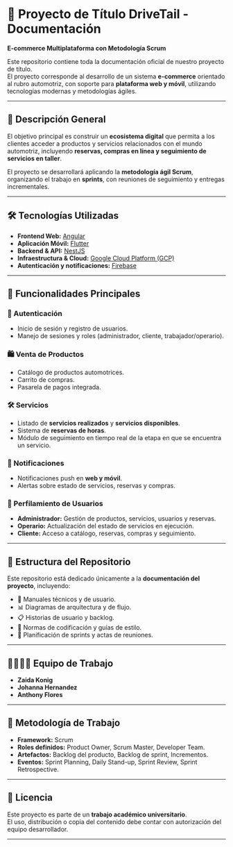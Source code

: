 # 📘 Proyecto de Título DriveTail - Documentación  
**E-commerce Multiplataforma con Metodología Scrum**  

Este repositorio contiene toda la documentación oficial de nuestro proyecto de título.  
El proyecto corresponde al desarrollo de un sistema **e-commerce** orientado al rubro automotriz, con soporte para **plataforma web y móvil**, utilizando tecnologías modernas y metodologías ágiles.  

---

## 🚀 Descripción General  

El objetivo principal es construir un **ecosistema digital** que permita a los clientes acceder a productos y servicios relacionados con el mundo automotriz, incluyendo **reservas, compras en línea y seguimiento de servicios en taller**.  

El proyecto se desarrollará aplicando la **metodología ágil Scrum**, organizando el trabajo en **sprints**, con reuniones de seguimiento y entregas incrementales.  

---

## 🛠️ Tecnologías Utilizadas  

- **Frontend Web:** [Angular](https://angular.io/)  
- **Aplicación Móvil:** [Flutter](https://flutter.dev/)  
- **Backend & API:** [NestJS](https://nestjs.com/)  
- **Infraestructura & Cloud:** [Google Cloud Platform (GCP)](https://cloud.google.com/)  
- **Autenticación y notificaciones:** [Firebase](https://firebase.google.com/)  

---

## 📱 Funcionalidades Principales  

### 🔑 Autenticación  
- Inicio de sesión y registro de usuarios.  
- Manejo de sesiones y roles (administrador, cliente, trabajador/operario).  

### 🛍️ Venta de Productos  
- Catálogo de productos automotrices.  
- Carrito de compras.  
- Pasarela de pagos integrada.  

### 🛠️ Servicios  
- Listado de **servicios realizados** y **servicios disponibles**.  
- Sistema de **reservas de horas**.  
- Módulo de seguimiento en tiempo real de la etapa en que se encuentra un servicio.  

### 🔔 Notificaciones  
- Notificaciones push en **web y móvil**.  
- Alertas sobre estado de servicios, reservas y compras.  

### 👥 Perfilamiento de Usuarios  
- **Administrador:** Gestión de productos, servicios, usuarios y reservas.  
- **Operario:** Actualización del estado de servicios en ejecución.  
- **Cliente:** Acceso a catálogo, reservas, compras y seguimiento.  

---

## 📂 Estructura del Repositorio  

Este repositorio está dedicado únicamente a la **documentación del proyecto**, incluyendo:  
- 📝 Manuales técnicos y de usuario.  
- 📊 Diagramas de arquitectura y de flujo.  
- 📋 Historias de usuario y backlog.  
- 📐 Normas de codificación y guías de estilo.  
- 📅 Planificación de sprints y actas de reuniones.  

---

## 👨‍👩‍👧‍👦 Equipo de Trabajo  

- **Zaida Konig**  
- **Johanna Hernandez**  
- **Anthony Flores**  

---

## 📅 Metodología de Trabajo  

- **Framework:** Scrum  
- **Roles definidos:** Product Owner, Scrum Master, Developer Team.  
- **Artefactos:** Backlog del producto, Backlog de sprint, Incrementos.  
- **Eventos:** Sprint Planning, Daily Stand-up, Sprint Review, Sprint Retrospective.  

---

## 📖 Licencia  

Este proyecto es parte de un **trabajo académico universitario**.  
El uso, distribución o copia del contenido debe contar con autorización del equipo desarrollador.  

---
